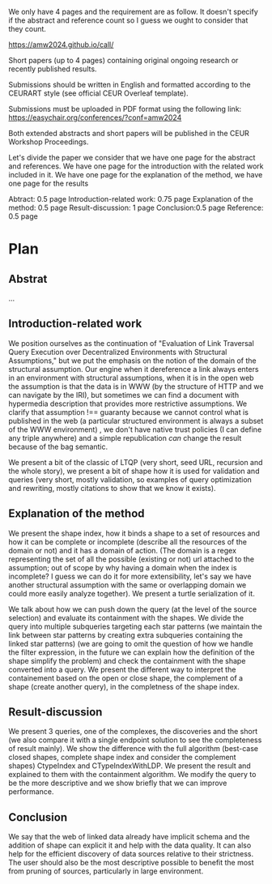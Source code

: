 We only have 4 pages and the requirement are as follow.
It doesn't specify if the abstract and reference count so I guess we ought to consider that they count.


https://amw2024.github.io/call/

Short papers (up to 4 pages) containing original ongoing research or recently published results.


Submissions should be written in English and formatted according to the CEURART style (see official CEUR Overleaf template).

Submissions must be uploaded in PDF format using the following link:
https://easychair.org/conferences/?conf=amw2024

Both extended abstracts and short papers will be published in the CEUR Workshop Proceedings.


Let's divide the paper we consider that we have one page for the abstract and references.
We have one page for the introduction with the related work included in it.
We have one page for the explanation of the method, we have one page for the results

Abtract: 0.5 page
Introduction-related work: 0.75 page
Explanation of the method: 0.5 page
Result-discussion: 1 page
Conclusion:0.5 page
Reference: 0.5 page

# Plan

## Abstrat
...

## Introduction-related work
We position ourselves as the continuation of 
"Evaluation of Link Traversal Query Execution over Decentralized Environments with Structural Assumptions," 
but we put the emphasis on the notion of the domain of the structural assumption. 
Our engine when it dereference a link always enters in
an environment with structural assumptions, when it is in the open web the assumption is that the data is in WWW (by the structure of HTTP and we can navigate by the IRI), 
but sometimes we can find a document with hypermedia description that provides more restrictive assumptions.
We clarify that assumption !== guaranty because we cannot control what is published in the web (a particular structured environment is always a subset of the WWW environment)
, we don't have native trust policies (I can define any triple anywhere) and a simple republication *can* change the result because of the bag semantic.

We present a bit of the classic of LTQP (very short, seed URL, recursion and the whole story),
we present a bit of shape how it is used for validation and queries (very short, mostly validation,
so examples of query optimization and rewriting, mostly citations to show that we know it exists).

## Explanation of the method
We present the shape index, how it binds a shape to a set of resources and how it can be complete or incomplete 
(describe all the resources of the domain or not) and it has a domain of action.
(The domain is a regex representing the set of all the possible (existing or not) url attached to the assumption;
out of scope by why having a domain when the index is incomplete?
I guess we can do it for more extensibility,
let's say we have another structural assumption with the same or overlapping domain we could more easily analyze together).
We present a turtle serialization of it.

We talk about how we can push down the query (at the level of the source selection) and evaluate its containment with the shapes.
We divide the query into multiple subqueries targeting each star patterns (we maintain the link between star patterns by creating extra subqueries containing the linked star patterns)
(we are going to omit the question of how we handle the filter expression, in the future we can explain how the definition of the shape simplify the problem)
and check the containment with the shape converted into a query.
We present the different way to interpret the containement based on the open or close shape, the complement of a shape (create another query), in the completness of the shape index.


## Result-discussion

We present 3 queries, one of the complexes, the discoveries and the short (we also compare it with a single endpoint solution to see the completeness of result mainly).
We show the difference with the full algorithm (best-case closed shapes, complete shape index and consider the complement shapes)
CtypeIndex and CTypeIndexWithLDP. We present the result and explained to them with the containment algorithm.
We modify the query to be the more descriptive and we show briefly that we can improve performance. 

## Conclusion

We say that the web of linked data already have implicit schema and the addition of shape can explicit it and help with the data quality.
It can also help for the efficient discovery of data sources relative to their strictness. 
The user should also be the most descriptive possible to benefit the most from pruning of sources, particularly in large environment.